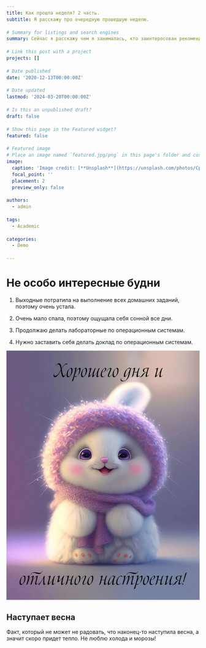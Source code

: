 ```yaml
---
title: Как прошла неделя? 2 часть.
subtitle: Я расскажу про очередную прошедшую неделю.

# Summary for listings and search engines
summary: Сейчас я расскажу чем я занималась, кто заинтеросован рекомендую к прочтению!

# Link this post with a project
projects: []

# Date published
date: '2020-12-13T00:00:00Z'

# Date updated
lastmod: '2024-03-20T00:00:00Z'

# Is this an unpublished draft?
draft: false

# Show this page in the Featured widget?
featured: false

# Featured image
# Place an image named `featured.jpg/png` in this page's folder and customize its options here.
image:
  caption: 'Image credit: [**Unsplash**](https://unsplash.com/photos/CpkOjOcXdUY)'
  focal_point: ''
  placement: 2
  preview_only: false

authors:
  - admin

tags:
  - Academic

categories:
  - Demo

---
```



# Не особо интересные будни

1. Выходные потратила на выполнение всех домашних заданий, поэтому очень устала.

2. Очень мало спала, поэтому ощущала себя сонной все дни.

3. Продолжаю делать лабораторные по операционным системам.

5. Нужно заставить себя делать доклад по операционным системам.

![](01.jpg)

## Наступает весна

Факт, который не может не радовать, что наконец-то наступила весна, а значит скоро придет тепло. Не люблю холода и морозы!
